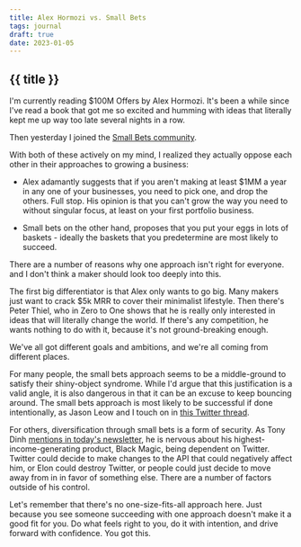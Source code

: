 ```yaml
---
title: Alex Hormozi vs. Small Bets
tags: journal
draft: true
date: 2023-01-05
---
```


## {{ title }}

I'm currently reading $100M Offers by Alex Hormozi. It's been a while since I've read a book that got me so excited and humming with ideas that literally kept me up way too late several nights in a row.

Then yesterday I joined the [Small Bets community](https://dvassallo.gumroad.com/l/small-bets).

With both of these actively on my mind, I realized they actually oppose each other in their approaches to growing a business:

* Alex adamantly suggests that if you aren't making at least $1MM a year in any one of your businesses, you need to pick one, and drop the others. Full stop. His opinion is that you can't grow the way you need to without singular focus, at least on your first portfolio business. 

* Small bets on the other hand, proposes that you put your eggs in lots of baskets - ideally the baskets that you predetermine are most likely to succeed.

There are a number of reasons why one approach isn't right for everyone. and I don't think a maker should look too deeply into this.

The first big differentiator is that Alex only wants to go big. Many makers just want to crack $5k MRR to cover their minimalist lifestyle. Then there's Peter Thiel, who in Zero to One shows that he is really only interested in ideas that will literally change the world. If there's any competition, he wants nothing to do with it, because it's not ground-breaking enough.

We've all got different goals and ambitions, and we're all coming from different places.

For many people, the small bets approach seems to be a middle-ground to satisfy their shiny-object syndrome. While I'd argue that this justification is a valid angle, it is also dangerous in that it can be an excuse to keep bouncing around. The small bets approach is most likely to be successful if done intentionally, as Jason Leow and I touch on in [this Twitter thread](https://twitter.com/jasonleowsg/status/1610637417064857602).

For others, diversification through small bets is a form of security. As Tony Dinh [mentions in today's newsletter](https://news.tonydinh.com/p/dec-2022-updates-and-happy-new-year), he is nervous about his highest-income-generating product, Black Magic, being dependent on Twitter. Twitter could decide to make changes to the API that could negatively affect him, or Elon could destroy Twitter, or people could just decide to move away from in in favor of something else. There are a number of factors outside of his control.

Let's remember that there's no one-size-fits-all approach here. Just because you see someone succeeding with one approach doesn't make it a good fit for you. Do what feels right to you, do it with intention, and drive forward with confidence. You got this.

